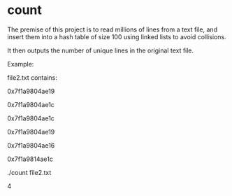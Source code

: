 # count

The premise of this project is to read millions of lines from a text file, and insert them into a hash table of size 100 using linked lists to avoid collisions.

It then outputs the number of unique lines in the original text file.

Example:

file2.txt contains:

0x7f1a9804ae19

0x7f1a9804ae1c

0x7f1a9804ae1c

0x7f1a9804ae19

0x7f1a9804ae16

0x7f1a9814ae1c


./count file2.txt

4
